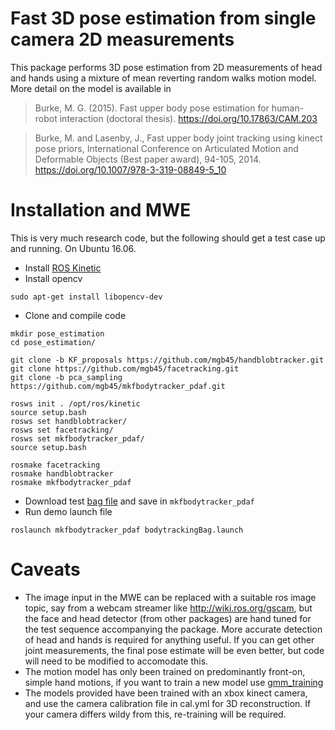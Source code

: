 # Fast 3D pose estimation from single camera 2D measurements

This package performs 3D pose estimation from 2D measurements of head and hands using a mixture of mean reverting random walks motion model. More detail on the model is available in 

> Burke, M. G. (2015). Fast upper body pose estimation for human-robot interaction (doctoral thesis). https://doi.org/10.17863/CAM.203

> Burke, M. and Lasenby, J., Fast upper body joint tracking using kinect pose priors, International Conference on Articulated Motion and Deformable Objects (Best paper award), 94-105, 2014. https://doi.org/10.1007/978-3-319-08849-5_10

# Installation and MWE
This is very much research code, but the following should get a test case up and running. On Ubuntu 16.06.

* Install [ROS Kinetic](http://wiki.ros.org/kinetic/Installation/Ubuntu)
* Install opencv
```
sudo apt-get install libopencv-dev
```
* Clone and compile code
```
mkdir pose_estimation
cd pose_estimation/

git clone -b KF_proposals https://github.com/mgb45/handblobtracker.git
git clone https://github.com/mgb45/facetracking.git
git clone -b pca_sampling https://github.com/mgb45/mkfbodytracker_pdaf.git

rosws init . /opt/ros/kinetic
source setup.bash
rosws set handblobtracker/
rosws set facetracking/
rosws set mkfbodytracker_pdaf/
source setup.bash

rosmake facetracking
rosmake handblobtracker
rosmake mkfbodytracker_pdaf
```
* Download test [bag file](https://drive.google.com/file/d/0BxI1ZklhNyhhdV9Fa0tDVW5pTDg/view?usp=sharing) and save in `mkfbodytracker_pdaf`
* Run demo launch file
```
roslaunch mkfbodytracker_pdaf bodytrackingBag.launch
```

# Caveats
* The image input in the MWE can be replaced with a suitable ros image topic, say from a webcam streamer like http://wiki.ros.org/gscam, but the face and head detector (from other packages) are hand tuned for the test sequence accompanying the package. More accurate detection of head and hands is required for anything useful. If you can get other joint measurements, the final pose estimate will be even better, but code will need to be modified to accomodate this.
* The motion model has only been trained on predominantly front-on, simple hand motions, if you want to train a new model use [gmm_training](https://github.com/mgb45/)
* The models provided have been trained with an xbox kinect camera, and use the camera calibration file in cal.yml for 3D reconstruction. If your camera differs wildy from this, re-training will be required.


